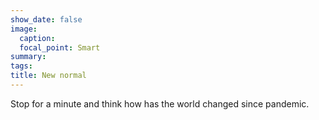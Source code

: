 ```yaml
---
show_date: false
image:
  caption: 
  focal_point: Smart
summary: 
tags:
title: New normal
---
```


Stop for a minute and think how has the world changed since pandemic. 
